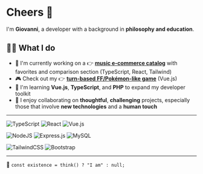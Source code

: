 # Cheers 👋

I'm **Giovanni**, a developer with a background in **philosophy and education**.

## 👨‍💻 What I do

- 🔭 I'm currently working on a 👉 [**music e-commerce catalog**](https://github.com/giovanni-arduini/guitars-typescript?tab=readme-ov-file#readme) with favorites and comparison section (TypeScript, React, Tailwind)  
- 🎮 Check out my 👉 [**turn-based FF/Pokémon-like game**](https://github.com/giovanni-arduini/Vue-excercise/tree/main/Monster%20Slayer) (Vue.js)  
- 🌱 I'm learning **Vue.js**, **TypeScript**, and **PHP** to expand my developer toolkit  
- 🤝 I enjoy collaborating on **thoughtful**, **challenging** projects, especially those that involve **new technologies** and a **human touch**
<!--- - 💡 I'm passionate about creating tools that solve real-world problems — like my app for finding **free parking spots**  -->
   
---

![TypeScript](https://img.shields.io/badge/typescript-%23007ACC.svg?style=for-the-badge&logo=typescript&logoColor=white)
![React](https://img.shields.io/badge/react-%2320232a.svg?style=for-the-badge&logo=react&logoColor=%2361DAFB)
![Vue.js](https://img.shields.io/badge/vuejs-%2335495e.svg?style=for-the-badge&logo=vuedotjs&logoColor=%234FC08D)

![NodeJS](https://img.shields.io/badge/node.js-6DA55F?style=for-the-badge&logo=node.js&logoColor=white)
![Express.js](https://img.shields.io/badge/express.js-%23404d59.svg?style=for-the-badge&logo=express&logoColor=%2361DAFB)
![MySQL](https://img.shields.io/badge/mysql-4479A1.svg?style=for-the-badge&logo=mysql&logoColor=white)

![TailwindCSS](https://img.shields.io/badge/tailwindcss-%2338B2AC.svg?style=for-the-badge&logo=tailwind-css&logoColor=white)
![Bootstrap](https://img.shields.io/badge/bootstrap-%238511FA.svg?style=for-the-badge&logo=bootstrap&logoColor=white)

---

🧠 `const existence = think() ? "I am" : null;`
